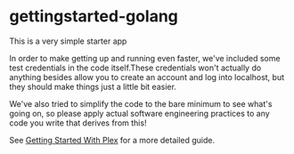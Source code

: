 # gettingstarted-golang

This is a very simple starter app

In order to make getting up and running even faster, we've included some test credentials in the code itself.These credentials won't actually do anything besides allow you to create an account and log into localhost, but
they should make things just a little bit easier.

We've also tried to simplify the code to the bare minimum to see what's going on, so please apply actual software
engineering practices to any code you write that derives from this!

See [Getting Started With Plex](https://userclouds.com/getting-started-with-plex) for a more detailed guide.
